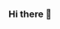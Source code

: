 ### Hi there 👋

<!--
**hazem-mohamed-salah/hazem-mohamed-salah** is a ✨ _special_ ✨ repository because its `README.md` (this file) appears on your GitHub profile.

- 👨‍💻 As a CS student, I'm constantly learning and exploring new technologies to improve my skills.
- 💬 Ask me about my experience with JavaScript, ReactJS, and NodeJS, or anything related to web development.
- ⚡ Fun Fact: I'm a coffee enthusiast and my perfect day would start and end with a cup of coffee.



### Connect with Me :
<a href="https://https://www.linkedin.com/in/hazem-salah-383914274" target="_blank">
- 😄 Pronouns: ...
- ⚡ Fun fact: ...
-->
